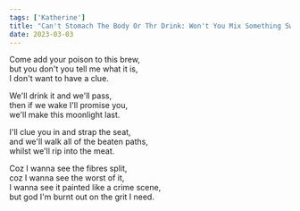 ```yaml
---
tags: ['Katherine']
title: "Can't Stomach The Body Or Thr Drink: Won't You Mix Something Sweeter, Honey"
date: 2023-03-03
---
```


Come add your poison to this brew,  
but you don't you tell me what it is,  
I don't want to have a clue.

We'll drink it and we'll pass,  
then if we wake I'll promise you,  
we'll make this moonlight last.

I'll clue you in and strap the seat,  
and we'll walk all of the beaten paths,  
whilst we'll rip into the meat.

Coz I wanna see the fibres split,  
coz I wanna see the worst of it,  
I wanna see it painted like a crime scene,  
but god I'm burnt out on the grit I need.
